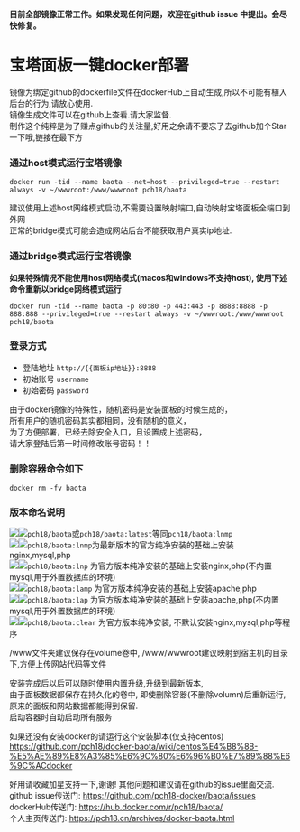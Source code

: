 **目前全部镜像正常工作。如果发现任何问题，欢迎在github issue 中提出。会尽快修复。**
 
# 宝塔面板一键docker部署 
镜像为绑定github的dockerfile文件在dockerHub上自动生成,所以不可能有植入后台的行为,请放心使用.  
镜像生成文件可以在github上查看.请大家监督.  
制作这个纯粹是为了赚点github的关注量,好用之余请不要忘了去github加个Star一下哦,链接在最下方

### 通过host模式运行宝塔镜像  
`docker run -tid --name baota --net=host --privileged=true --restart always -v ~/wwwroot:/www/wwwroot pch18/baota`

建议使用上述host网络模式启动,不需要设置映射端口,自动映射宝塔面板全端口到外网  
正常的bridge模式可能会造成网站后台不能获取用户真实ip地址.


###  通过bridge模式运行宝塔镜像  
**如果特殊情况不能使用host网络模式(macos和windows不支持host), 使用下述命令重新以bridge网络模式运行**

`docker run -tid --name baota -p 80:80 -p 443:443 -p 8888:8888 -p 888:888 --privileged=true --restart always -v ~/wwwroot:/www/wwwroot pch18/baota`

###  登录方式  
- 登陆地址 `http://{{面板ip地址}}:8888`
- 初始账号 `username`
- 初始密码 `password`

由于docker镜像的特殊性，随机密码是安装面板的时候生成的，  
所有用户的随机密码其实都相同，没有随机的意义，  
为了方便部署，已经去除安全入口，且设置成上述密码，  
请大家登陆后第一时间修改账号密码！！  
    
### 删除容器命令如下  
`docker rm -fv baota`
  
### 版本命名说明  
[![](https://images.microbadger.com/badges/version/pch18/baota.svg)](https://microbadger.com/images/pch18/baota "Get your own version badge on microbadger.com")[![](https://images.microbadger.com/badges/image/pch18/baota.svg)](https://microbadger.com/images/pch18/baota "Get your own image badge on microbadger.com")`pch18/baota`或`pch18/baota:latest`等同`pch18/baota:lnmp`    
[![](https://images.microbadger.com/badges/version/pch18/baota:lnmp.svg)](https://microbadger.com/images/pch18/baota:lnmp "Get your own version badge on microbadger.com")[![](https://images.microbadger.com/badges/image/pch18/baota:lnmp.svg)](https://microbadger.com/images/pch18/baota:lnmp "Get your own image badge on microbadger.com")`pch18/baota:lnmp`为最新版本的官方纯净安装的基础上安装nginx,mysql,php  
[![](https://images.microbadger.com/badges/version/pch18/baota:lnp.svg)](https://microbadger.com/images/pch18/baota:lnp "Get your own version badge on microbadger.com")[![](https://images.microbadger.com/badges/image/pch18/baota:lnp.svg)](https://microbadger.com/images/pch18/baota:lnp "Get your own image badge on microbadger.com")`pch18/baota:lnp` 为官方版本纯净安装的基础上安装nginx,php(不内置mysql,用于外置数据库的环境)  
[![](https://images.microbadger.com/badges/version/pch18/baota:lamp.svg)](https://microbadger.com/images/pch18/baota:lamp "Get your own version badge on microbadger.com")[![](https://images.microbadger.com/badges/image/pch18/baota:lamp.svg)](https://microbadger.com/images/pch18/baota:lamp "Get your own image badge on microbadger.com")`pch18/baota:lamp` 为官方版本纯净安装的基础上安装apache,php  
[![](https://images.microbadger.com/badges/version/pch18/baota:lap.svg)](https://microbadger.com/images/pch18/baota:lap "Get your own version badge on microbadger.com")[![](https://images.microbadger.com/badges/image/pch18/baota:lap.svg)](https://microbadger.com/images/pch18/baota:lap "Get your own image badge on microbadger.com")`pch18/baota:lap` 为官方版本纯净安装的基础上安装apache,php(不内置mysql,用于外置数据库的环境)   
[![](https://images.microbadger.com/badges/version/pch18/baota:clear.svg)](https://microbadger.com/images/pch18/baota:clear "Get your own version badge on microbadger.com")[![](https://images.microbadger.com/badges/image/pch18/baota:clear.svg)](https://microbadger.com/images/pch18/baota:clear "Get your own image badge on microbadger.com")`pch18/baota:clear` 为官方版本纯净安装, 不默认安装nginx,mysql,php等程序  

/www文件夹建议保存在volume卷中, /www/wwwroot建议映射到宿主机的目录下,方便上传网站代码等文件  

安装完成后以后可以随时使用内置升级,升级到最新版本,  
由于面板数据都保存在持久化的卷中, 即使删除容器(不删除volumn)后重新运行, 
原来的面板和网站数据都能得到保留.  
启动容器时自动启动所有服务 

如果还没有安装docker的请运行这个安装脚本(仅支持centos)  
https://github.com/pch18/docker-baota/wiki/centos%E4%B8%8B-%E5%AE%89%E8%A3%85%E6%9C%80%E6%96%B0%E7%89%88%E6%9C%ACdocker

好用请收藏加星支持一下,谢谢! 其他问题和建议请在github的issue里面交流.  
github issue传送门: https://github.com/pch18-docker/baota/issues  
dockerHub传送门: https://hub.docker.com/r/pch18/baota/  
个人主页传送门: https://pch18.cn/archives/docker-baota.html
